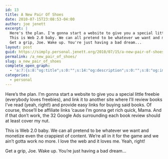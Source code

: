 ```yaml
---
id: 13
title: A New Pair Of Shoes
date: 2010-07-15T23:08:53-04:00
author: joe jenett
excerpt: |
  Here's the plan. I'm gonna start a website to give you a special little freebie (everybody loves freebies), and link it to another site where I'll review books I've read (yeah, right!) and provide easy links for buying said books. Of course, those'll be affiliate links 'cause I'm gonna get rich quick, Mama. And if that don't work, the 32 Google Ads surrounding each book review should at least cover my nut.
  This is Web 2.0 baby. We can all pretend to be whatever we want and monetize even the crappiest of content. We're all in it for the game and we ain't gotta work no more. I love the web and it loves me. Yeah, right!
  Get a grip, Joe. Wake up. You're just having a bad dream...
layout: post
guid: https://simply.personal.jenett.org/2010/07/15/a-new-pair-of-shoes/
permalink: /a_new_pair_of_shoes/
slug: a_new_pair_of_shoes
complete_open_graph:
  - 'a:7:{s:8:"og:title";s:0:"";s:14:"og:description";s:0:"";s:8:"og:image";s:0:"";s:7:"og:type";s:0:"";s:12:"twitter:card";s:7:"summary";s:19:"twitter:description";s:0:"";s:15:"twitter:creator";s:0:"";}'
categories:
  - personal
---
```

Here’s the plan. I’m gonna start a website to give you a special little freebie (everybody loves freebies), and link it to another site where I’ll review books I’ve read (yeah, right!) and provide easy links for buying said books. Of course, those’ll be affiliate links ’cause I’m gonna get rich quick, Mama. And if that don’t work, the 32 Google Ads surrounding each book review should at least cover my nut.

This is Web 2.0 baby. We can all pretend to be whatever we want and monetize even the crappiest of content. We’re all in it for the game and we ain’t gotta work no more. I love the web and it loves me. Yeah, right!

Get a grip, Joe. Wake up. You’re just having a bad dream...